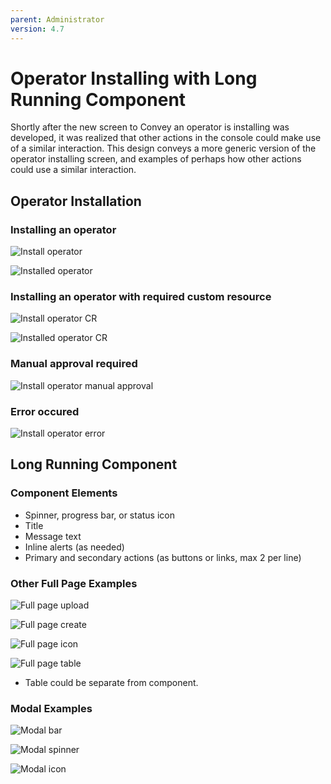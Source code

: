```yaml
---
parent: Administrator
version: 4.7
---
```


# Operator Installing with Long Running Component

Shortly after the new screen to Convey an operator is installing was developed, it was realized that other actions in the console could make use of a similar interaction. This design conveys a more generic version of the operator installing screen, and examples of perhaps how other actions could use a similar interaction.

## Operator Installation

### Installing an operator
![Install operator](img/longRun-1-1-installing.png)

![Installed operator](img/longRun-1-2-installed.png)

### Installing an operator with required custom resource

![Install operator CR](img/longRun-1-3-installingCR.png)

![Installed operator CR](img/longRun-1-4-installedCR.png)

### Manual approval required

![Install operator manual approval](img/longRun-1-5-manApprove.png)

### Error occured

![Install operator error](img/longRun-1-6-error.png)

## Long Running Component

### Component Elements
- Spinner, progress bar, or status icon
- Title
- Message text
- Inline alerts (as needed)
- Primary and secondary actions (as buttons or links, max 2 per line)

### Other Full Page Examples

![Full page upload](img/longRun-2-1-upload.png)

![Full page create](img/longRun-2-2-create.png)

![Full page icon](img/longRun-2-3-icon.png)

![Full page table](img/longRun-2-4-table.png)
- Table could be separate from component.

### Modal Examples

![Modal bar](img/longRunModal-3-1-bar.png)

![Modal spinner](img/longRunModal-3-2-spinner.png)

![Modal icon](img/longRunModal-3-3-icon.png)